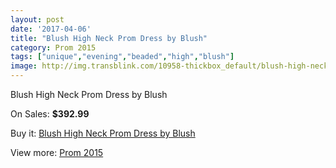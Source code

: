 ```yaml
---
layout: post
date: '2017-04-06'
title: "Blush High Neck Prom Dress by Blush"
category: Prom 2015
tags: ["unique","evening","beaded","high","blush"]
image: http://img.transblink.com/10958-thickbox_default/blush-high-neck-prom-dress-by-blush.jpg
---
```

Blush High Neck Prom Dress by Blush

On Sales: **$392.99**
<a href="https://www.transblink.com/en/prom-2015/3562-blush-high-neck-prom-dress-by-blush.html"><amp-img layout="responsive" width="600" height="600" src="//img.transblink.com/10958-thickbox_default/blush-high-neck-prom-dress-by-blush.jpg" alt="Blush High Neck Prom Dress by Blush 0" /></a>
<a href="https://www.transblink.com/en/prom-2015/3562-blush-high-neck-prom-dress-by-blush.html"><amp-img layout="responsive" width="600" height="600" src="//img.transblink.com/10959-thickbox_default/blush-high-neck-prom-dress-by-blush.jpg" alt="Blush High Neck Prom Dress by Blush 1" /></a>

Buy it: [Blush High Neck Prom Dress by Blush](https://www.transblink.com/en/prom-2015/3562-blush-high-neck-prom-dress-by-blush.html "Blush High Neck Prom Dress by Blush")

View more: [Prom 2015](https://www.transblink.com/en/10-prom-2015 "Prom 2015")